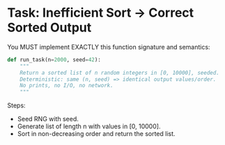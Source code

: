 # Task: Inefficient Sort → Correct Sorted Output

You MUST implement EXACTLY this function signature and semantics:

```python
def run_task(n=2000, seed=42):
    """
    Return a sorted list of n random integers in [0, 10000], seeded.
    Deterministic: same (n, seed) => identical output values/order.
    No prints, no I/O, no network.
    """
 ```

Steps:

- Seed RNG with seed.
- Generate list of length n with values in [0, 10000].
- Sort in non-decreasing order and return the sorted list.
